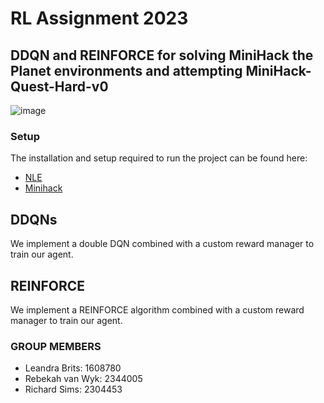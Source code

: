 # RL Assignment 2023

## DDQN and REINFORCE for solving MiniHack the Planet environments and attempting MiniHack-Quest-Hard-v0

![image](https://github.com/LeandraBrits/RL_assignment2023/assets/101238947/9e0aa07a-f632-482a-8e28-abcb358468de)


### Setup

The installation and setup required to run the project can be found here:
* [NLE](https://github.com/facebookresearch/nle)
* [Minihack](https://github.com/facebookresearch/minihack)

## DDQNs

We implement a double DQN combined with a custom reward manager to train our agent.

## REINFORCE

We implement a REINFORCE algorithm combined with a custom reward manager to train our agent.

### GROUP MEMBERS

- Leandra Brits: 1608780
- Rebekah van Wyk: 2344005
- Richard Sims: 2304453
